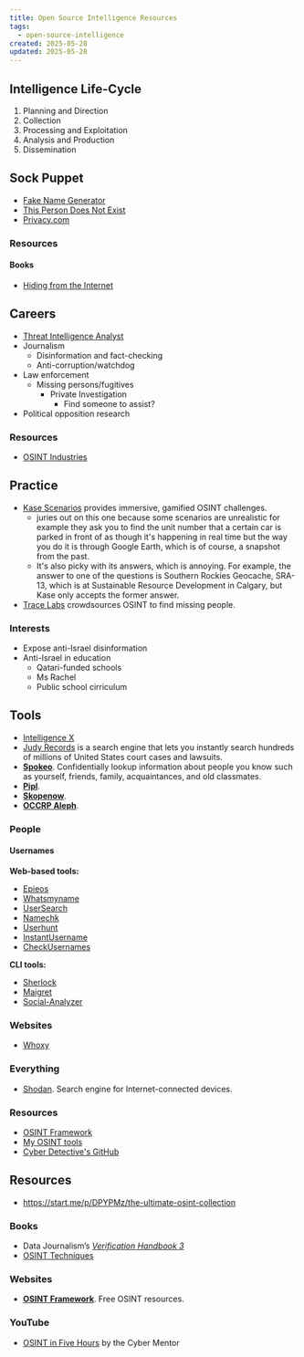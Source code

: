 ```yaml
---
title: Open Source Intelligence Resources
tags:
  - open-source-intelligence
created: 2025-05-28
updated: 2025-05-28
---
```

## Intelligence Life-Cycle

1. Planning and Direction
2. Collection
3. Processing and Exploitation
4. Analysis and Production
5. Dissemination

## Sock Puppet

- [Fake Name Generator](https://www.fakenamegenerator.com/)
- [This Person Does Not Exist](https://this-person-does-not-exist.com/en)
- [Privacy.com](https://www.privacy.com/)

### Resources

#### Books

- [Hiding from the Internet](https://books.google.com/books/about/Hiding_from_the_Internet.html?id=rULcoAEACAAJ)

## Careers

- [Threat Intelligence Analyst](career-guide.md#Threat%20Intelligence%20Analyst)
- Journalism
	- Disinformation and fact-checking
	- Anti-corruption/watchdog
- Law enforcement
	- Missing persons/fugitives
		- Private Investigation
			- Find someone to assist?
- Political opposition research

### Resources

- [OSINT Industries](https://www.osint.industries/post/osint-careers-101-jobs-in-cybersecurity-law-enforcement-and-more?__readwiseLocation=)

## Practice

- [Kase Scenarios](https://kasescenarios.com/) provides immersive, gamified OSINT challenges.
	- juries out on this one because some scenarios are unrealistic for example they ask you to find the unit number that a certain car is parked in front of as though it's happening in real time but the way you do it is through Google Earth, which is of course, a snapshot from the past.
	- It's also picky with its answers, which is annoying. For example, the answer to one of the questions is Southern Rockies Geocache, SRA-13, which is at Sustainable Resource Development in Calgary, but Kase only accepts the former answer.
- [Trace Labs](https://www.tracelabs.org/) crowdsources OSINT to find missing people.

### Interests

- Expose anti-Israel disinformation
- Anti-Israel in education
	- Qatari-funded schools
	- Ms Rachel
	- Public school cirriculum

## Tools

- [Intelligence X](https://intelx.io/)
- [Judy Records](https://www.judyrecords.com/) is a search engine that lets you instantly search hundreds of millions of United States court cases and lawsuits.
- [**Spokeo**](https://www.spokeo.com/).  Confidentially lookup information about people you know such as yourself, friends, family, acquaintances, and old classmates.
- [**Pipl**](https://pipl.com/).
- [**Skopenow**](https://www.skopenow.com/).
- [**OCCRP Aleph**](https://aleph.occrp.org/).

### People

#### Usernames

**Web-based tools:**

- [Epieos](https://epieos.com/)
- [Whatsmyname](https://whatsmyname.app)
- [UserSearch](https://usersearch.org)
- [Namechk](https://namechk.com)
- [Userhunt ](https://userhunt.co)
- [InstantUsername](https://instantusername.com)
- [CheckUsernames](https://checkusernames.com)

**CLI tools:**

- [Sherlock](https://github.com/sherlock-project/sherlock)
- [Maigret](https://github.com/soxoj/maigret)
- [Social-Analyzer](https://github.com/qeeqbox/social-analyzer)

### Websites

- [Whoxy](https://www.whoxy.com/)

### Everything

- [Shodan](https://www.shodan.io/). Search engine for Internet-connected devices.

### Resources

- [OSINT Framework](https://osintframework.com/)
- [My OSINT tools](https://tools.myosint.training/)
- [Cyber Detective's GitHub](https://github.com/cipher387/osint_stuff_tool_collection)

## Resources

- https://start.me/p/DPYPMz/the-ultimate-osint-collection

### Books

- Data Journalism’s [*Verification Handbook 3*](https://datajournalism.com/read/handbook/verification-3)
- [OSINT Techniques](https://inteltechniques.com/book1.html)

### Websites

- [**OSINT Framework**](https://osintframework.com/). Free OSINT resources.

### YouTube

- [OSINT in Five Hours](https://youtu.be/qwA6MmbeGNo?si=3p5_yyggitnozPI6) by the Cyber Mentor